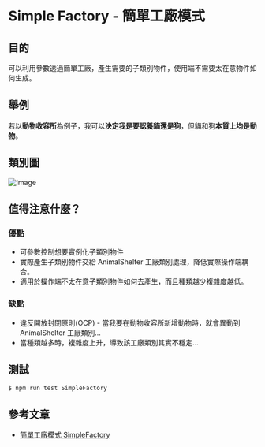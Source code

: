 # Simple Factory - 簡單工廠模式
## 目的
可以利用參數透過簡單工廠，產生需要的子類別物件，使用端不需要太在意物件如何生成。

## 舉例
若以**動物收容所**為例子，我可以**決定我是要認養貓還是狗**，但貓和狗**本質上均是動物**。

## 類別圖
![Image](https://i.imgur.com/6VuptaS.png)

## 值得注意什麼？
### 優點
- 可參數控制想要實例化子類別物件
- 實際產生子類別物件交給 AnimalShelter 工廠類別處理，降低實際操作端耦合。
- 適用於操作端不太在意子類別物件如何去產生，而且種類越少複雜度越低。
### 缺點
- 違反開放封閉原則(OCP) - 當我要在動物收容所新增動物時，就會異動到 AnimalShelter 工廠類別...
- 當種類越多時，複雜度上升，導致該工廠類別其實不穩定...

## 測試
```
$ npm run test SimpleFactory
```

## 參考文章
 - [簡單工廠模式 SimpleFactory](https://skyyen999.gitbooks.io/-study-design-pattern-in-java/content/simpleFactory.html)
